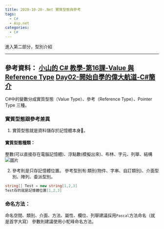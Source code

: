 ```yaml
---
title: 2020-10-20-.Net 實質型態與參考
tags:
  - C#
  - Asp.net
categories:
  - C#
---
```

進入第二部分，型別介紹
<!-- more -->
---
參考資料：
[小山的 C# 教學-第16課-Value 與 Reference Type](https://www.youtube.com/watch?v=bYuoXhDy6zA)
[Day02-開始自學的偉大航道-C#簡介](https://ithelp.ithome.com.tw/articles/10213175)
---
C#中的變數分成實質型態（Value Type）、參考（Reference Type）、Pointer Type 三種。
### 實質型態跟參考差異
1. 實質型態就是資料儲存於記憶體本身。

#### 實質型態種類：
整數(可以直接存在電腦記憶體)、浮點數(模擬出來)、布林、字元、列舉、結構
![圖片](https://i.imgur.com/rZaukQT.png)

2. 參考則是只存記憶體位置。
參考型別有:類別(物件、字串、自訂類別)、介面型別、陣列、委派型別。
```C#
string[] Test = new string[1,2,3]
Test存的就是記憶體位置[1,2,3]
```




### 命名方法：
命名空間、類別、介面、方法、屬性、欄位、列舉建議採用`Pascal`方法命名（就是首字大寫）
參數則建議使用小駝峰命名方法。
